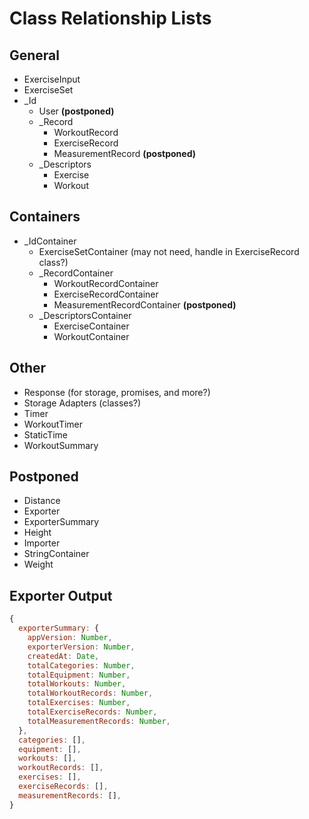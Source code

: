 # Class Relationship Lists

## General

- ExerciseInput
- ExerciseSet
- \_Id
  - User **(postponed)**
  - \_Record
    - WorkoutRecord
    - ExerciseRecord
    - MeasurementRecord **(postponed)**
  - \_Descriptors
    - Exercise
    - Workout

## Containers

- \_IdContainer
  - ExerciseSetContainer (may not need, handle in ExerciseRecord class?)
  - \_RecordContainer
    - WorkoutRecordContainer
    - ExerciseRecordContainer
    - MeasurementRecordContainer **(postponed)**
  - \_DescriptorsContainer
    - ExerciseContainer
    - WorkoutContainer

## Other

- Response (for storage, promises, and more?)
- Storage Adapters (classes?)
- Timer
- WorkoutTimer
- StaticTime
- WorkoutSummary

## Postponed

- Distance
- Exporter
- ExporterSummary
- Height
- Importer
- StringContainer
- Weight

## Exporter Output

```javascript
{
  exporterSummary: {
    appVersion: Number,
    exporterVersion: Number,
    createdAt: Date,
    totalCategories: Number,
    totalEquipment: Number,
    totalWorkouts: Number,
    totalWorkoutRecords: Number,
    totalExercises: Number,
    totalExerciseRecords: Number,
    totalMeasurementRecords: Number,
  },
  categories: [],
  equipment: [],
  workouts: [],
  workoutRecords: [],
  exercises: [],
  exerciseRecords: [],
  measurementRecords: [],
}
```
